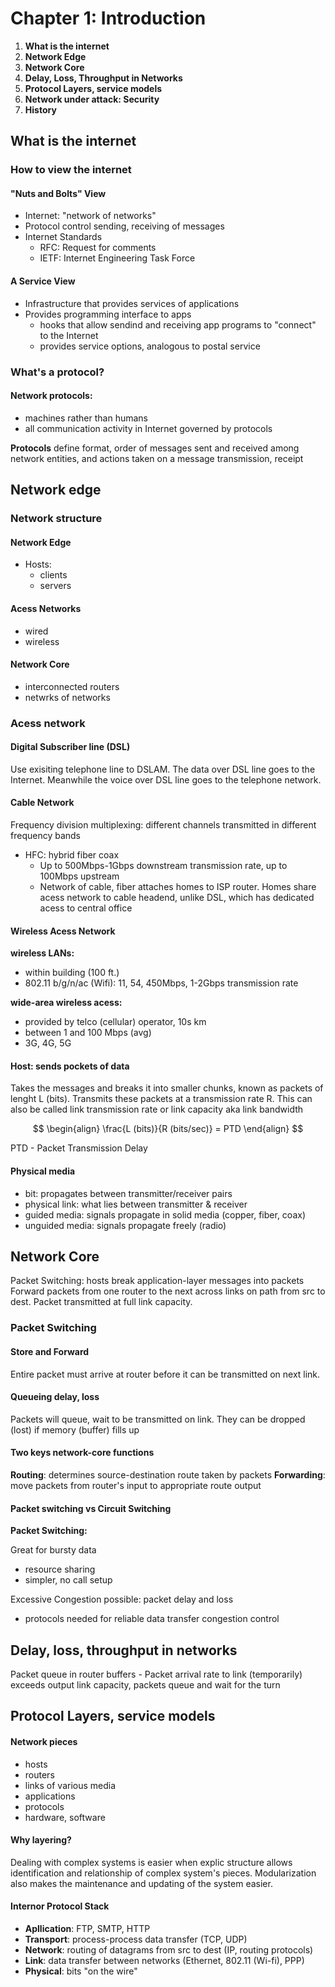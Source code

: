 # Chapter 1: Introduction

 1. __What is the internet__
 2. __Network Edge__
 3. __Network Core__
 4. __Delay, Loss, Throughput in Networks__
 5. __Protocol Layers, service models__
 6. __Network under attack: Security__
 7. __History__


 ## What is the internet

 ### How to view the internet

 #### "Nuts and Bolts" View

 - Internet: "network of networks"
 - Protocol control sending, receiving of messages
 - Internet Standards
    - RFC: Request for comments
    - IETF: Internet Engineering Task Force

#### A Service View

- Infrastructure that provides services of applications
- Provides programming interface to apps
    - hooks that allow sendind and receiving app programs to "connect" to the Internet
    - provides service options, analogous to postal service

### What's a protocol?

#### Network protocols:
- machines rather than humans 
- all communication activity in Internet governed by protocols

__Protocols__ define format, order of messages sent and received among network entities, and actions taken on a message transmission, receipt

## Network edge

### Network structure

#### Network Edge
- Hosts:
    - clients 
    - servers

#### Acess Networks
- wired
- wireless 

#### Network Core
- interconnected routers
- netwrks of networks

### Acess network

#### Digital Subscriber line (DSL)

Use exisiting telephone line to DSLAM. The data over DSL line goes to the Internet. Meanwhile the voice over DSL line goes to the telephone network.

#### Cable Network
Frequency division multiplexing: different channels transmitted in different frequency bands

- HFC: hybrid fiber coax
    - Up to 500Mbps-1Gbps downstream transmission rate, up to 100Mbps upstream
    - Network of cable, fiber attaches homes to ISP router. Homes share acess network to cable headend, unlike DSL, which has dedicated acess to central office

#### Wireless Acess Network

__wireless LANs:__
- within building (100 ft.)
- 802.11 b/g/n/ac (Wifi): 11, 54, 450Mbps, 1-2Gbps transmission rate

__wide-area wireless acess:__
- provided by telco (cellular) operator, 10s km
- between 1 and 100 Mbps (avg)
- 3G, 4G, 5G

#### Host: sends pockets of data

Takes the messages and breaks it into smaller chunks, known as packets of lenght L (bits). Transmits these packets at a transmission rate R.
This can also be called link transmission rate or link capacity aka link bandwidth

$$
\begin{align}
    \frac{L (bits)}{R (bits/sec)} = PTD 
\end{align}
$$

PTD - Packet Transmission Delay

#### Physical media
- bit: propagates between transmitter/receiver pairs
- physical link: what lies between transmitter & receiver
- guided media: signals propagate in solid media (copper, fiber, coax)
- unguided media: signals propagate freely (radio)

## Network Core

Packet Switching: hosts break application-layer messages into packets
    Forward packets from one router to the next across links on path from src to dest. Packet transmitted at full link capacity.

### Packet Switching
#### Store and Forward
Entire packet must arrive at router before it can be transmitted on next link.

#### Queueing delay, loss
Packets will queue, wait to be transmitted on link. They can be dropped (lost) if memory (buffer) fills up

#### Two keys network-core functions
__Routing__: determines source-destination route taken by packets
__Forwarding__: move packets from router's input to appropriate route output

#### Packet switching vs Circuit Switching
__Packet Switching:__

Great for bursty data
- resource sharing
- simpler, no call setup

Excessive Congestion possible: packet delay and loss
- protocols needed for reliable data transfer congestion control

## Delay, loss, throughput in networks

Packet queue in router buffers - Packet arrival rate to link (temporarily) exceeds output link capacity, packets queue and wait for the turn

## Protocol Layers, service models

#### Network pieces
- hosts
- routers
- links of various media
- applications
- protocols
- hardware, software

#### Why layering?

Dealing with complex systems is easier when explic structure allows identification and relationship of complex system's pieces. Modularization also makes the maintenance and updating of the system easier.

#### Internor Protocol Stack
- __Apllication__: FTP, SMTP, HTTP
- __Transport__: process-process data transfer (TCP, UDP)
- __Network__: routing of datagrams from src to dest (IP, routing protocols)
- __Link__: data transfer between networks (Ethernet, 802.11 (Wi-fi), PPP)
- __Physical__: bits "on the wire"